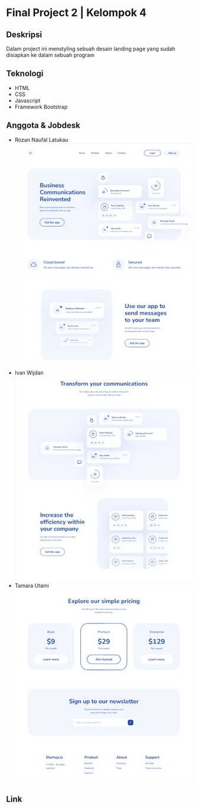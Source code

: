 # Final Project 2 | Kelompok 4

## Deskripsi

Dalam project ini menstyling sebuah desain landing page yang sudah disiapkan ke dalam sebuah program

## Teknologi

- HTML
- CSS
- Javascript
- Framework Bootstrap

## Anggota & Jobdesk

- Rozan Naufal Latukau
  ![Jobdesl Rozan](https://github.com/wdp-12/Finalproject2_Kelompok4/blob/ddae679b4cce70cab889d481dc884902abfbcfc9/Assets/Jobdesk-1.jpeg)
- Ivan Wijdan
  ![Jobdesk Ivan](Assets/Jobdesk-2.jpeg)
- Tamara Utami
  ![Jobdesk Tamara](Assets/Jobdesk-3.jpeg)

## Link
